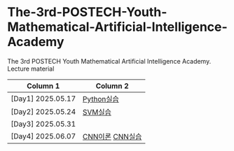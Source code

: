 # The-3rd-POSTECH-Youth-Mathematical-Artificial-Intelligence-Academy
The 3rd POSTECH Youth Mathematical Artificial Intelligence Academy. Lecture material

| Column 1 | Column 2 |
|---|---|
| [Day1]  2025.05.17 | [Python실습](https://github.com/Potdooshami/The-3rd-POSTECH-Youth-Mathematical-Artificial-Intelligence-Academy/blob/main/PYMAIA3_%ED%8C%8C%EC%9D%B4%EC%8D%AC%EC%8B%A4%EC%8A%B5.ipynb)  |
| [Day2] 2025.05.24 | [SVM실습](https://github.com/Potdooshami/The-3rd-POSTECH-Youth-Mathematical-Artificial-Intelligence-Academy/blob/main/PYMAIA3_SVM%EC%8B%A4%EC%8A%B5.ipynb)|
| [Day3] 2025.05.31| |
| [Day4] 2025.06.07| [CNN이론](https://postechackr-my.sharepoint.com/:p:/g/personal/phrphr_postech_ac_kr/EVl3HU08tNhJuEmqljNy6wkBiDoQQAWmMnhfrFHTzJkb-A?rtime=pCEsTuyk3Ug) [CNN실습](https://github.com/Potdooshami/The-3rd-POSTECH-Youth-Mathematical-Artificial-Intelligence-Academy/blob/main/%EC%B2%AD%EC%86%8C%EB%85%84_%EC%88%98%EB%A6%AC_%EC%9D%B8%EA%B3%B5%EC%A7%80%EB%8A%A5_%EC%95%84%EC%B9%B4%EB%8D%B0%EB%AF%B8_3%EA%B8%B0_day4.ipynb)|
